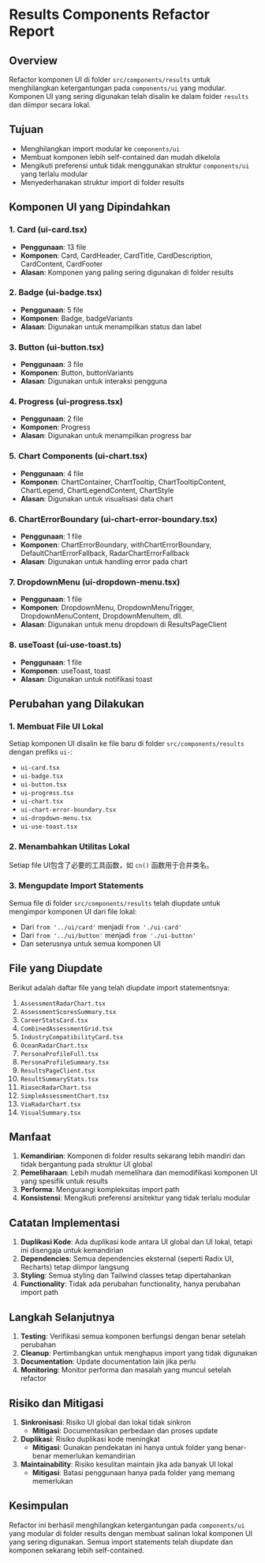 # Results Components Refactor Report

## Overview
Refactor komponen UI di folder `src/components/results` untuk menghilangkan ketergantungan pada `components/ui` yang modular. Komponen UI yang sering digunakan telah disalin ke dalam folder `results` dan diimpor secara lokal.

## Tujuan
- Menghilangkan import modular ke `components/ui`
- Membuat komponen lebih self-contained dan mudah dikelola
- Mengikuti preferensi untuk tidak menggunakan struktur `components/ui` yang terlalu modular
- Menyederhanakan struktur import di folder results

## Komponen UI yang Dipindahkan

### 1. Card (ui-card.tsx)
- **Penggunaan**: 13 file
- **Komponen**: Card, CardHeader, CardTitle, CardDescription, CardContent, CardFooter
- **Alasan**: Komponen yang paling sering digunakan di folder results

### 2. Badge (ui-badge.tsx)
- **Penggunaan**: 5 file
- **Komponen**: Badge, badgeVariants
- **Alasan**: Digunakan untuk menampilkan status dan label

### 3. Button (ui-button.tsx)
- **Penggunaan**: 3 file
- **Komponen**: Button, buttonVariants
- **Alasan**: Digunakan untuk interaksi pengguna

### 4. Progress (ui-progress.tsx)
- **Penggunaan**: 2 file
- **Komponen**: Progress
- **Alasan**: Digunakan untuk menampilkan progress bar

### 5. Chart Components (ui-chart.tsx)
- **Penggunaan**: 4 file
- **Komponen**: ChartContainer, ChartTooltip, ChartTooltipContent, ChartLegend, ChartLegendContent, ChartStyle
- **Alasan**: Digunakan untuk visualisasi data chart

### 6. ChartErrorBoundary (ui-chart-error-boundary.tsx)
- **Penggunaan**: 1 file
- **Komponen**: ChartErrorBoundary, withChartErrorBoundary, DefaultChartErrorFallback, RadarChartErrorFallback
- **Alasan**: Digunakan untuk handling error pada chart

### 7. DropdownMenu (ui-dropdown-menu.tsx)
- **Penggunaan**: 1 file
- **Komponen**: DropdownMenu, DropdownMenuTrigger, DropdownMenuContent, DropdownMenuItem, dll.
- **Alasan**: Digunakan untuk menu dropdown di ResultsPageClient

### 8. useToast (ui-use-toast.ts)
- **Penggunaan**: 1 file
- **Komponen**: useToast, toast
- **Alasan**: Digunakan untuk notifikasi toast

## Perubahan yang Dilakukan

### 1. Membuat File UI Lokal
Setiap komponen UI disalin ke file baru di folder `src/components/results` dengan prefiks `ui-`:
- `ui-card.tsx`
- `ui-badge.tsx`
- `ui-button.tsx`
- `ui-progress.tsx`
- `ui-chart.tsx`
- `ui-chart-error-boundary.tsx`
- `ui-dropdown-menu.tsx`
- `ui-use-toast.tsx`

### 2. Menambahkan Utilitas Lokal
Setiap file UI包含了必要的工具函数，如 `cn()` 函数用于合并类名。

### 3. Mengupdate Import Statements
Semua file di folder `src/components/results` telah diupdate untuk mengimpor komponen UI dari file lokal:
- Dari `from '../ui/card'` menjadi `from './ui-card'`
- Dari `from '../ui/button'` menjadi `from './ui-button'`
- Dan seterusnya untuk semua komponen UI

## File yang Diupdate

Berikut adalah daftar file yang telah diupdate import statementsnya:

1. `AssessmentRadarChart.tsx`
2. `AssessmentScoresSummary.tsx`
3. `CareerStatsCard.tsx`
4. `CombinedAssessmentGrid.tsx`
5. `IndustryCompatibilityCard.tsx`
6. `OceanRadarChart.tsx`
7. `PersonaProfileFull.tsx`
8. `PersonaProfileSummary.tsx`
9. `ResultsPageClient.tsx`
10. `ResultSummaryStats.tsx`
11. `RiasecRadarChart.tsx`
12. `SimpleAssessmentChart.tsx`
13. `ViaRadarChart.tsx`
14. `VisualSummary.tsx`

## Manfaat

1. **Kemandirian**: Komponen di folder results sekarang lebih mandiri dan tidak bergantung pada struktur UI global
2. **Pemeliharaan**: Lebih mudah memelihara dan memodifikasi komponen UI yang spesifik untuk results
3. **Performa**: Mengurangi kompleksitas import path
4. **Konsistensi**: Mengikuti preferensi arsitektur yang tidak terlalu modular

## Catatan Implementasi

1. **Duplikasi Kode**: Ada duplikasi kode antara UI global dan UI lokal, tetapi ini disengaja untuk kemandirian
2. **Dependencies**: Semua dependencies eksternal (seperti Radix UI, Recharts) tetap diimpor langsung
3. **Styling**: Semua styling dan Tailwind classes tetap dipertahankan
4. **Functionality**: Tidak ada perubahan functionality, hanya perubahan import path

## Langkah Selanjutnya

1. **Testing**: Verifikasi semua komponen berfungsi dengan benar setelah perubahan
2. **Cleanup**: Pertimbangkan untuk menghapus import yang tidak digunakan
3. **Documentation**: Update documentation lain jika perlu
4. **Monitoring**: Monitor performa dan masalah yang muncul setelah refactor

## Risiko dan Mitigasi

1. **Sinkronisasi**: Risiko UI global dan lokal tidak sinkron
   - **Mitigasi**: Documentasikan perbedaan dan proses update
2. **Duplikasi**: Risiko duplikasi kode meningkat
   - **Mitigasi**: Gunakan pendekatan ini hanya untuk folder yang benar-benar memerlukan kemandirian
3. **Maintainability**: Risiko kesulitan maintain jika ada banyak UI lokal
   - **Mitigasi**: Batasi penggunaan hanya pada folder yang memang memerlukan

## Kesimpulan

Refactor ini berhasil menghilangkan ketergantungan pada `components/ui` yang modular di folder results dengan membuat salinan lokal komponen UI yang sering digunakan. Semua import statements telah diupdate dan komponen sekarang lebih self-contained.